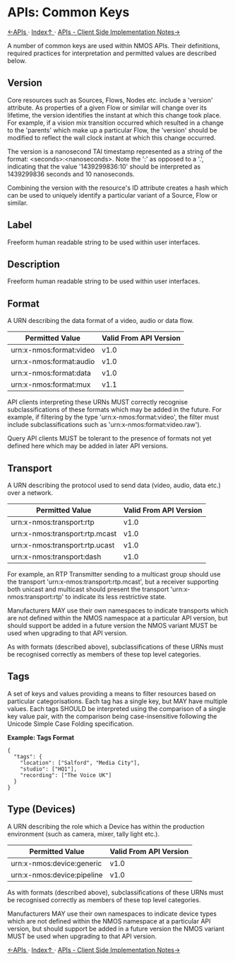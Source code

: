 # APIs: Common Keys

[←APIs ](2.0._APIs.md) · [ Index↑ ](..) · [APIs - Client Side Implementation Notes→](2.2._APIs_-_Client_Side_Implementation_Notes.md)



A number of common keys are used within NMOS APIs. Their definitions, required practices for interpretation and permitted values are described below.

## Version

Core resources such as Sources, Flows, Nodes etc. include a 'version' attribute. As properties of a given Flow or similar will change over its lifetime, the version identifies the instant at which this change took place. For example, if a vision mix transition occurred which resulted in a change to the 'parents' which make up a particular Flow, the 'version' should be modified to reflect the wall clock instant at which this change occurred.

The version is a nanosecond TAI timestamp represented as a string of the format: &lt;seconds&gt;:&lt;nanoseconds&gt;. Note the ':' as opposed to a '.', indicating that the value '1439299836:10' should be interpreted as 1439299836 seconds and 10 nanoseconds.

Combining the version with the resource's ID attribute creates a hash which can be used to uniquely identify a particular variant of a Source, Flow or similar.

## Label

Freeform human readable string to be used within user interfaces.

## Description

Freeform human readable string to be used within user interfaces.

## Format

A URN describing the data format of a video, audio or data flow.

| **Permitted Value**     | **Valid From API Version** |
|-------------------------|----------------------------|
| urn:x-nmos:format:video | v1.0                       |
| urn:x-nmos:format:audio | v1.0                       |
| urn:x-nmos:format:data  | v1.0                       |
| urn:x-nmos:format:mux   | v1.1                       |

API clients interpreting these URNs MUST correctly recognise subclassifications of these formats which may be added in the future. For example, if filtering by the type 'urn:x-nmos:format:video', the filter must include subclassifications such as 'urn:x-nmos:format:video.raw').

Query API clients MUST be tolerant to the presence of formats not yet defined here which may be added in later API versions.

## Transport

A URN describing the protocol used to send data (video, audio, data etc.) over a network.

| **Permitted Value**            | **Valid From API Version** |
|--------------------------------|----------------------------|
| urn:x-nmos:transport:rtp       | v1.0                       |
| urn:x-nmos:transport:rtp.mcast | v1.0                       |
| urn:x-nmos:transport:rtp.ucast | v1.0                       |
| urn:x-nmos:transport:dash      | v1.0                       |

For example, an RTP Transmitter sending to a multicast group should use the transport 'urn:x-nmos:transport:rtp.mcast', but a receiver supporting both unicast and multicast should present the transport 'urn:x-nmos:transport:rtp' to indicate its less restrictive state.

Manufacturers MAY use their own namespaces to indicate transports which are not defined within the NMOS namespace at a particular API version, but should support be added in a future version the NMOS variant MUST be used when upgrading to that API version.

As with formats (described above), subclassifications of these URNs must be recognised correctly as members of these top level categories.

## Tags

A set of keys and values providing a means to filter resources based on particular categorisations. Each tag has a single key, but MAY have multiple values. Each tags SHOULD be interpreted using the comparison of a single key value pair, with the comparison being case-insensitive following the Unicode Simple Case Folding specification.

**Example: Tags Format**
```
{
  "tags": {
    "location": ["Salford", "Media City"],
    "studio": ["HQ1"],
    "recording": ["The Voice UK"]
  }
}
```

## Type (Devices)

A URN describing the role which a Device has within the production environment (such as camera, mixer, tally light etc.).

| **Permitted Value**        | **Valid From API Version** |
|----------------------------|----------------------------|
| urn:x-nmos:device:generic  | v1.0                       |
| urn:x-nmos:device:pipeline | v1.0                       |

As with formats (described above), subclassifications of these URNs must be recognised correctly as members of these top level categories.

Manufacturers MAY use their own namespaces to indicate device types which are not defined within the NMOS namespace at a particular API version, but should support be added in a future version the NMOS variant MUST be used when upgrading to that API version.

[←APIs ](2.0._APIs.md) · [ Index↑ ](..) · [APIs - Client Side Implementation Notes→](2.2._APIs_-_Client_Side_Implementation_Notes.md)
